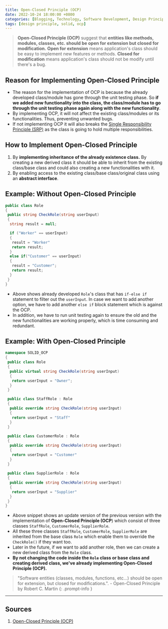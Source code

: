 ```yaml
---
title: Open-Closed Principle (OCP)
date: 2022-10-24 18:00:00 +0800
categories: [Blogging, Technology, Software Development, Design Principle, SOLID]
tags: [design principle, solid, ocp]
---
```


>**Open-Closed Principle (OCP)** suggest that **entities like methods, modules, classes, etc. should be open for extension but closed for modification.** **Open for extension** means application's class should be easy to implement new features or methods. **Closed for modification** means application's class should not be modify until there's a bug.

## Reason for Implementing Open-Closed Principle

- The reason for the implementation of OCP is because the already developed class/module has gone through the unit testing phase. So **if we added new functionality into the class, the class/module has to go through the unit testing phase again along with the new functionality**.
- By implementing OCP, it will not affect the existing class/modules or its functionalities. Thus, preventing unwanted bugs.
- If not implementing OCP it will also breaks the [Single Responsibility Principle (SRP)](/posts/solid-srp/) as the class is going to hold multiple responsibilities.

## How to Implement Open-Closed Principle

1. By **implementing inheritance of the already existence class.** By creating a new derived class it should be able to inherit from the existing class/base class and could also creating a new functionalities with it.
2. By enabling access to the existing class/base class/original class using an **abstract interface**.

## Example: Without Open-Closed Principle

```c#
public class Role
{
 public string CheckRole(string userInput)
 {
  string result = null;

  if ("Worker" == userInput)
  {
   result = "Worker"
   return result;
  }
  else if("Customer" == userInput)
  {
   result = "Customer";
   return result;
  }
 }
}
```

- Above shows already developed `Role`'s class that has `if-else if` statement to filter out the `userInput`. In case we want to add another option, we have to add another `else if` block statement which is against the OCP.
- In addition, we have to run unit testing again to ensure the old and the new functionalities are working properly, which is time consuming and redundant.

## Example: With Open-Closed Principle

```c#
namespace SOLID_OCP
{
 public class Role
 {
  public virtual string CheckRole(string userInput)
  {
   return userInput = "Owner";
  }
 }

 public class StaffRole : Role
 {
  public override string CheckRole(string userInput)
  {
   return userInput = "Staff"
  }
 }
 
 public class CustomerRole : Role
 {
  public override string CheckRole(string userInput)
  {
   return userInput = "Customer"
  }
 }
 
 public class SupplierRole : Role
 {
  public override string CheckRole(string userInput)
  {
   return userInput = "Supplier"
  }
 }
}
```

- Above snippet shows an update version of the previous version with the implementation of **Open-Closed Principle (OCP**) which consist of three classes `StaffRole`, `CustomerRole`, `SupplierRole`.
- All these three classes `StaffRole`, `CustomerRole`, `SupplierRole` are inherited from the base class `Role` which enable them to override the `CheckRole()` if they want too.
- Later in the future, if we want to add another role, then we can create a new derived class from the `Role` class.
- **By not changing the code inside the `Role` class or base class and creating derived class, we've already implementing Open-Closed Principle (OCP).**

> "Software entities (classes, modules, functions, etc...) should be open for extension, but closed for modifications.". - Open-Closed Principle by Robert C. Martin
{: .prompt-info }

---

## Sources

1. [Open-Closed Principle (OCP)](https://dotnettutorials.net/lesson/open-closed-principle/)
